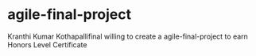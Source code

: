 # agile-final-project
Kranthi Kumar Kothapallifinal willing to create a agile-final-project to earn Honors Level Certificate
